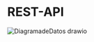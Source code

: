 # REST-API
![DiagramadeDatos drawio](https://user-images.githubusercontent.com/78430563/222869311-ac66136e-fe62-49db-9733-188d6659aaba.png)
